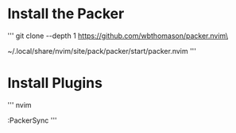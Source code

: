 # Install the Packer
'''
git clone --depth 1 https://github.com/wbthomason/packer.nvim\

~/.local/share/nvim/site/pack/packer/start/packer.nvim
'''
# Install Plugins
'''
nvim

:PackerSync
'''
